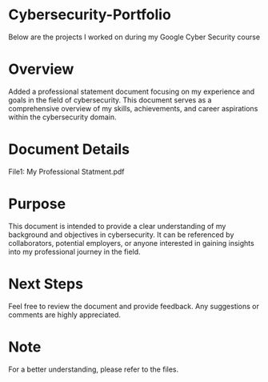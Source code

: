 # Cybersecurity-Portfolio
Below are the projects I worked on during my Google Cyber Security course

# Overview
Added a professional statement document focusing on my experience and goals in the field of cybersecurity. This document serves as a comprehensive overview of my skills, achievements, and career aspirations within the cybersecurity domain.

# Document Details
File1: My Professional Statment.pdf

# Purpose
This document is intended to provide a clear understanding of my background and objectives in cybersecurity. It can be referenced by collaborators, potential employers, or anyone interested in gaining insights into my professional journey in the field.

# Next Steps
Feel free to review the document and provide feedback. Any suggestions or comments are highly appreciated.

# Note
For a better understanding, please refer to the files.
